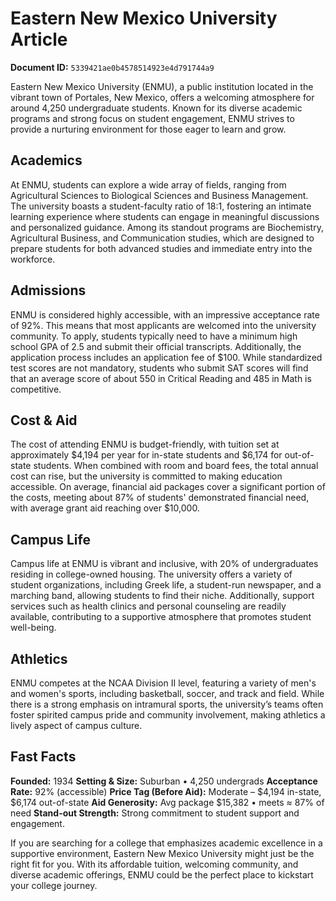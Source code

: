# Eastern New Mexico University Article

**Document ID:** `5339421ae0b4578514923e4d791744a9`

Eastern New Mexico University (ENMU), a public institution located in the vibrant town of Portales, New Mexico, offers a welcoming atmosphere for around 4,250 undergraduate students. Known for its diverse academic programs and strong focus on student engagement, ENMU strives to provide a nurturing environment for those eager to learn and grow.

## Academics
At ENMU, students can explore a wide array of fields, ranging from Agricultural Sciences to Biological Sciences and Business Management. The university boasts a student-faculty ratio of 18:1, fostering an intimate learning experience where students can engage in meaningful discussions and personalized guidance. Among its standout programs are Biochemistry, Agricultural Business, and Communication studies, which are designed to prepare students for both advanced studies and immediate entry into the workforce.

## Admissions
ENMU is considered highly accessible, with an impressive acceptance rate of 92%. This means that most applicants are welcomed into the university community. To apply, students typically need to have a minimum high school GPA of 2.5 and submit their official transcripts. Additionally, the application process includes an application fee of $100. While standardized test scores are not mandatory, students who submit SAT scores will find that an average score of about 550 in Critical Reading and 485 in Math is competitive.

## Cost & Aid
The cost of attending ENMU is budget-friendly, with tuition set at approximately $4,194 per year for in-state students and $6,174 for out-of-state students. When combined with room and board fees, the total annual cost can rise, but the university is committed to making education accessible. On average, financial aid packages cover a significant portion of the costs, meeting about 87% of students' demonstrated financial need, with average grant aid reaching over $10,000.

## Campus Life
Campus life at ENMU is vibrant and inclusive, with 20% of undergraduates residing in college-owned housing. The university offers a variety of student organizations, including Greek life, a student-run newspaper, and a marching band, allowing students to find their niche. Additionally, support services such as health clinics and personal counseling are readily available, contributing to a supportive atmosphere that promotes student well-being.

## Athletics
ENMU competes at the NCAA Division II level, featuring a variety of men's and women's sports, including basketball, soccer, and track and field. While there is a strong emphasis on intramural sports, the university’s teams often foster spirited campus pride and community involvement, making athletics a lively aspect of campus culture.

## Fast Facts
**Founded:** 1934
**Setting & Size:** Suburban • 4,250 undergrads
**Acceptance Rate:** 92% (accessible)
**Price Tag (Before Aid):** Moderate – $4,194 in-state, $6,174 out-of-state
**Aid Generosity:** Avg package $15,382 • meets ≈ 87% of need
**Stand-out Strength:** Strong commitment to student support and engagement.

If you are searching for a college that emphasizes academic excellence in a supportive environment, Eastern New Mexico University might just be the right fit for you. With its affordable tuition, welcoming community, and diverse academic offerings, ENMU could be the perfect place to kickstart your college journey.
